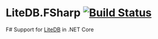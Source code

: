 # LiteDB.FSharp [![Build Status](https://travis-ci.org/Zaid-Ajaj/LiteDB.FSharp.svg?branch=master)](https://travis-ci.org/Zaid-Ajaj/LiteDB.FSharp)

F# Support for [LiteDB](https://github.com/mbdavid/LiteDB) in .NET Core